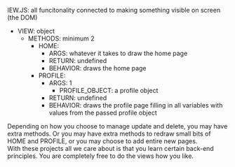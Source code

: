 IEW.JS:  all funcitonality connected to making something visible on screen (the DOM)  
  * VIEW: object
    * METHODS: minimum 2
      * HOME: 
        * ARGS: whatever it takes to draw the home page
        * RETURN: undefined
        * BEHAVIOR: draws the home page
      * PROFILE: 
        * ARGS: 1
          * PROFILE_OBJECT: a profile object
        * RETURN: undefined
        * BEHAVIOR: draws the profile page filling in all variables with values from the passed profile object

Depending on how you choose to manage update and delete, you may have extra methods.  Or you may have extra methods to redraw small bits of HOME and PROFILE, or you may choose to add entire new pages.  
With these projects all we care about is that you learn certain back-end principles.  You are completely free to do the views how you like.
